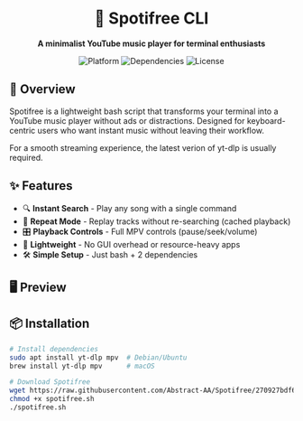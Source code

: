 <h1 align="center">🎵 Spotifree CLI</h1>
<p align="center">
  <strong>A minimalist YouTube music player for terminal enthusiasts</strong>
</p>

<div align="center">
  <img src="https://img.shields.io/badge/Platform-Linux%20%7C%20macOS%20%7C%20WSL-blue" alt="Platform">
  <img src="https://img.shields.io/badge/Dependencies-yt--dlp%20%7C%20mpv-green" alt="Dependencies">
  <img src="https://img.shields.io/badge/License-MIT-yellow" alt="License">
</div>

## 📖 Overview

Spotifree is a lightweight bash script that transforms your terminal into a YouTube music player without ads or distractions. Designed for keyboard-centric users who want instant music without leaving their workflow. 

For a smooth streaming experience, the latest verion of yt-dlp is usually required.


## ✨ Features

- 🔍 **Instant Search** - Play any song with a single command
- 🔁 **Repeat Mode** - Replay tracks without re-searching (cached playback)
- 🎛️ **Playback Controls** - Full MPV controls (pause/seek/volume)
- 🚀 **Lightweight** - No GUI overhead or resource-heavy apps
- 🛠️ **Simple Setup** - Just bash + 2 dependencies

## 🖥️ Preview

## 📦 Installation

```bash
# Install dependencies
sudo apt install yt-dlp mpv  # Debian/Ubuntu
brew install yt-dlp mpv      # macOS

# Download Spotifree
wget https://raw.githubusercontent.com/Abstract-AA/Spotifree/270927bdf63aaa492c4cd1dfb8f8b5be2f469e9c/spotifree.sh
chmod +x spotifree.sh
./spotifree.sh
